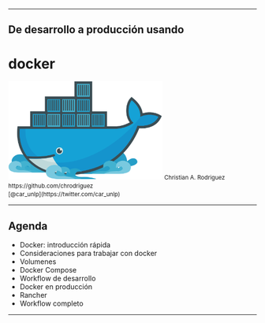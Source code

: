 ***
## De desarrollo a producción usando
# docker
<img alt="Dokcer" src="images/docker.svg" height="200px" />
<small>
Christian A. Rodriguez
<br/>https://github.com/chrodriguez
<br/>[@car_unlp](https://twitter.com/car_unlp)
</small>

---
## Agenda

* Docker: introducción rápida
* Consideraciones para trabajar con docker
* Volumenes
* Docker Compose
* Workflow de desarrollo
* Docker en producción
* Rancher
* Workflow completo
***
